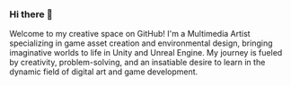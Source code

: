 ### Hi there 👋
Welcome to my creative space on GitHub!
I'm a Multimedia Artist specializing in game asset creation and environmental design, bringing imaginative worlds to life in Unity and Unreal Engine.
My journey is fueled by creativity, problem-solving, and an insatiable desire to learn in the dynamic field of digital art and game development.

<!--
**SVRASVRA/SVRASVRA** is a ✨ _special_ ✨ repository because its `README.md` (this file) appears on your GitHub profile.

Here are some ideas to get you started:

- 🔭 I’m currently working on ...
- 🌱 I’m currently learning ...
- 👯 I’m looking to collaborate on ...
- 🤔 I’m looking for help with ...
- 💬 Ask me about ...
- 📫 How to reach me: ...
- 😄 Pronouns: ...
- ⚡ Fun fact: ...
-->
